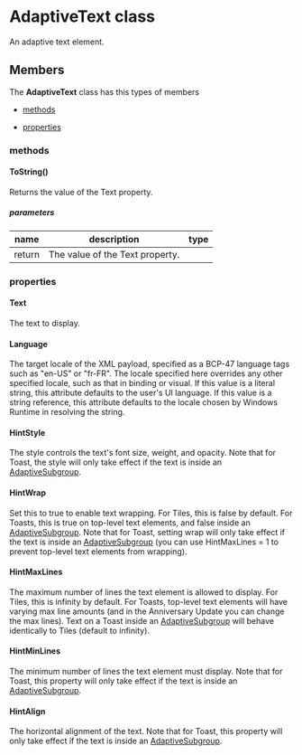 
# AdaptiveText class

An adaptive text element.

## Members

The **AdaptiveText** class has this types of members

* [methods](#methods)

* [properties](#properties)

### methods

#### ToString()

Returns the value of the Text property.

##### parameters



| name | description | type |
| --- | --- | --- |
| return |The value of the Text property. |

### properties

#### Text

The text to display.

#### Language

The target locale of the XML payload, specified as a BCP-47 language tags such as "en-US" or "fr-FR". The locale specified here overrides any other specified locale, such as that in binding or visual. If this value is a literal string, this attribute defaults to the user's UI language. If this value is a string reference, this attribute defaults to the locale chosen by Windows Runtime in resolving the string.

#### HintStyle

The style controls the text's font size, weight, and opacity. Note that for Toast, the style will only take effect if the text is inside an [AdaptiveSubgroup](Microsoft_Toolkit_Uwp_Notifications_AdaptiveSubgroup.md).

#### HintWrap

Set this to true to enable text wrapping. For Tiles, this is false by default. For Toasts, this is true on top-level text elements, and false inside an [AdaptiveSubgroup](Microsoft_Toolkit_Uwp_Notifications_AdaptiveSubgroup.md). Note that for Toast, setting wrap will only take effect if the text is inside an [AdaptiveSubgroup](Microsoft_Toolkit_Uwp_Notifications_AdaptiveSubgroup.md) (you can use HintMaxLines = 1 to prevent top-level text elements from wrapping).

#### HintMaxLines

The maximum number of lines the text element is allowed to display. For Tiles, this is infinity by default. For Toasts, top-level text elements will have varying max line amounts (and in the Anniversary Update you can change the max lines). Text on a Toast inside an [AdaptiveSubgroup](Microsoft_Toolkit_Uwp_Notifications_AdaptiveSubgroup.md) will behave identically to Tiles (default to infinity).

#### HintMinLines

The minimum number of lines the text element must display. Note that for Toast, this property will only take effect if the text is inside an [AdaptiveSubgroup](Microsoft_Toolkit_Uwp_Notifications_AdaptiveSubgroup.md).

#### HintAlign

The horizontal alignment of the text. Note that for Toast, this property will only take effect if the text is inside an [AdaptiveSubgroup](Microsoft_Toolkit_Uwp_Notifications_AdaptiveSubgroup.md).

